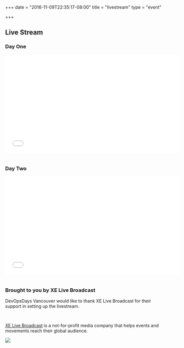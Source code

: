 +++
date = "2016-11-09T22:35:17-08:00"
title = "livestream"
type = "event"


+++


## Live Stream

<div>
    <div>
        <h3>Day One</h3>
        <iframe width="560" height="315" src="//www.youtube.com/embed/G-BcHtGXgwk" frameborder="0" allowfullscreen></iframe>
    </div>
    <div>
    <br>
    <div>
        <h3>Day Two</h3>
        <iframe width="560" height="315" src="//www.youtube.com/embed/amBYMEKGzTs" frameborder="0" allowfullscreen></iframe>
    </div>
    <br>
    <div>
        <h3>Brought to you by XE Live Broadcast</h3>
        <p>DevOpsDays Vancouver would like to thank XE Live Broadcast for their support in setting up the livestream.</p>
        <p><a href="http://xelivebroadcast.com/">XE Live Broadcast</a> is a not-for-profit media company that helps events and movements reach their global audience.</p>
        <img src="/events/2016-vancouver/logos/xe-live-broadcast.jpg">
    </div>
</div>
